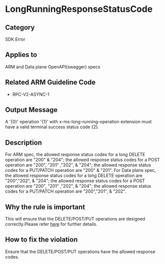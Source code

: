 # LongRunningResponseStatusCode

## Category

SDK Error

## Applies to

ARM and Data plane OpenAPI(swagger) specs

## Related ARM Guideline Code

- RPC-V2-ASYNC-1

## Output Message

A '{0}' operation '{1}' with x-ms-long-running-operation extension must have a valid terminal success status code {2}.

## Description

For ARM spec, the allowed response status codes for a long DELETE operation are "200" & "204"; the allowed response status codes for a POST operation are "200", "201" ,"202", & "204"; the allowed response status codes for a PUT/PATCH operation are "200" & "201".
For Data plane spec, the allowed response status codes for a long DELETE operation are "200","202", & "204"; the allowed response status codes for a POST operation are "200", "201" ,"202", & "204"; the allowed response status codes for a PUT/PATCH operation are "200","201", & "202".

## Why the rule is important

This will ensure that the DELETE/POST/PUT operations are designed correctly.Please refer [here](https://github.com/Azure/autorest/tree/main/docs/extensions.md#x-ms-long-running-operation) for further details.

## How to fix the violation

Ensure that the DELETE/POST/PUT operations have the allowed response codes.
